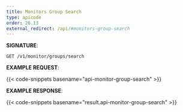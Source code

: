 ```yaml
---
title: Monitors Group Search
type: apicode
order: 26.13
external_redirect: /api/#monitors-group-search
---
```


**SIGNATURE**:

`GET /v1/monitor/groups/search`

**EXAMPLE REQUEST**:

{{< code-snippets basename="api-monitor-group-search" >}}

**EXAMPLE RESPONSE**:

{{< code-snippets basename="result.api-monitor-group-search" >}}
